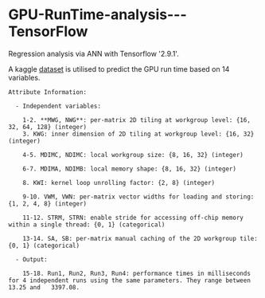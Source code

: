 # GPU-RunTime-analysis---TensorFlow
Regression analysis via ANN with Tensorflow '2.9.1'.

A kaggle [dataset](https://www.kaggle.com/code/miquel0/gpu-runtime-analysis) is utilised to predict the GPU run time based on 14 variables.

```
Attribute Information:

  - Independent variables:
  
    1-2. **MWG, NWG**: per-matrix 2D tiling at workgroup level: {16, 32, 64, 128} (integer)
    3. KWG: inner dimension of 2D tiling at workgroup level: {16, 32} (integer)
    
    4-5. MDIMC, NDIMC: local workgroup size: {8, 16, 32} (integer)
    
    6-7. MDIMA, NDIMB: local memory shape: {8, 16, 32} (integer)
    
    8. KWI: kernel loop unrolling factor: {2, 8} (integer)
    
    9-10. VWM, VWN: per-matrix vector widths for loading and storing: {1, 2, 4, 8} (integer)
    
    11-12. STRM, STRN: enable stride for accessing off-chip memory within a single thread: {0, 1} (categorical)
    
    13-14. SA, SB: per-matrix manual caching of the 2D workgroup tile: {0, 1} (categorical)

  - Output:
  
    15-18. Run1, Run2, Run3, Run4: performance times in milliseconds for 4 independent runs using the same parameters. They range between 13.25 and   3397.08.
```


